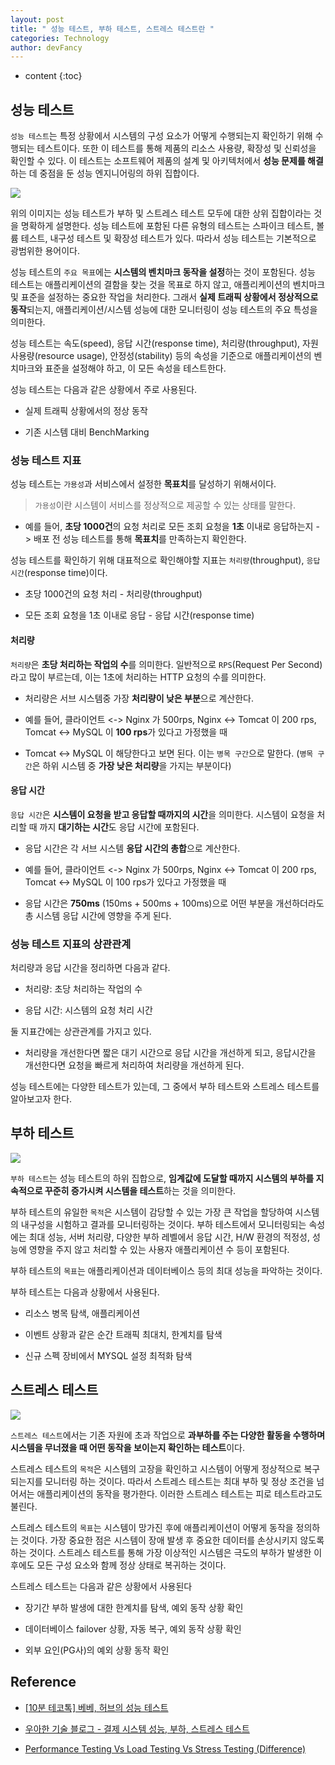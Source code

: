 ```yaml
---
layout: post
title: " 성능 테스트, 부하 테스트, 스트레스 테스트란 "
categories: Technology
author: devFancy
---
```

* content
{:toc}

## 성능 테스트

`성능 테스트`는 특정 상황에서 시스템의 구성 요소가 어떻게 수행되는지 확인하기 위해 수행되는 테스트이다.
또한 이 테스트를 통해 제품의 리소스 사용량, 확장성 및 신뢰성을 확인할 수 있다.
이 테스트는 소프트웨어 제품의 설계 및 아키텍처에서 **성능 문제를 해결**하는 데 중점을 둔 성능 엔지니어링의 하위 집합이다.

![](/assets/img/technology/Technology-Performance-Testing-1.png)

위의 이미지는 성능 테스트가 부하 및 스트레스 테스트 모두에 대한 상위 집합이라는 것을 명확하게 설명한다.
성능 테스트에 포함된 다른 유형의 테스트는 스파이크 테스트, 볼륨 테스트, 내구성 테스트 및 확장성 테스트가 있다.
따라서 성능 테스트는 기본적으로 광범위한 용어이다.

성능 테스트의 `주요 목표`에는 **시스템의 벤치마크 동작을 설정**하는 것이 포함된다.
성능 테스트는 애플리케이션의 결함을 찾는 것을 목표로 하지 않고, 애플리케이션의 벤치마크 및 표준을 설정하는 중요한 작업을 처리한다.
그래서 **실제 트래픽 상황에서 정상적으로 동작**되는지, 애플리케이션/시스템 성능에 대한 모니터링이 성능 테스트의 주요 특성을 의미한다.

성능 테스트는 속도(speed), 응답 시간(response time), 처리량(throughput), 자원 사용량(resource usage), 안정성(stability) 등의 속성을 기준으로 애플리케이션의 벤치마크와 표준을 설정해야 하고, 이 모든 속성을 테스트한다.

성능 테스트는 다음과 같은 상황에서 주로 사용된다.

* 실제 트래픽 상황에서의 정상 동작

* 기존 시스템 대비 BenchMarking

### 성능 테스트 지표

성능 테스트는 `가용성`과 서비스에서 설정한 **목표치**를 달성하기 위해서이다.

> `가용성`이란 시스템이 서비스를 정상적으로 제공할 수 있는 상태를 말한다.

* 예를 들어, **초당 1000건**의 요청 처리로 모든 조회 요청을 **1초** 이내로 응답하는지 -> 배포 전 성능 테스트를 통해 **목표치**를 만족하는지 확인한다.

성능 테스트를 확인하기 위해 대표적으로 확인해야할 지표는 `처리량`(throughput), `응답 시간`(response time)이다.

* 초당 1000건의 요청 처리 - 처리량(throughput)

* 모든 조회 요청을 1초 이내로 응답 - 응답 시간(response time)

#### 처리량

`처리량`은 **초당 처리하는 작업의 수**를 의미한다. 일반적으로 `RPS`(Request Per Second)라고 많이 부르는데, 이는 1초에 처리하는 HTTP 요청의 수를 의미한다.

* 처리량은 서브 시스템중 가장 **처리량이 낮은 부분**으로 계산한다.

* 예를 들어, 클라이언트 <-> Nginx 가 500rps, Nginx <-> Tomcat 이 200 rps, Tomcat <-> MySQL 이 **100 rps**가 있다고 가정했을 때

* Tomcat <-> MySQL 이 해당한다고 보면 된다. 이는 `병목 구간`으로 말한다. (`병목 구간`은 하위 시스템 중 **가장 낮은 처리량**을 가지는 부분이다)

#### 응답 시간

`응답 시간`은 **시스템이 요청을 받고 응답할 때까지의 시간**을 의미한다.
시스템이 요청을 처리할 때 까지 **대기하는 시간**도 응답 시간에 포함된다.

* 응답 시간은 각 서브 시스템 **응답 시간의 총합**으로 계산한다.

* 예를 들어, 클라이언트 <-> Nginx 가 500rps, Nginx <-> Tomcat 이 200 rps, Tomcat <-> MySQL 이 100 rps가 있다고 가정했을 때

* 응답 시간은 **750ms** (150ms + 500ms + 100ms)으로 어떤 부분을 개선하더라도 총 시스템 응답 시간에 영향을 주게 된다.

### 성능 테스트 지표의 상관관계

처리량과 응답 시간을 정리하면 다음과 같다.

* 처리량: 초당 처리하는 작업의 수

* 응답 시간: 시스템의 요청 처리 시간

둘 지표간에는 상관관계를 가지고 있다.

* 처리량을 개선한다면 짧은 대기 시간으로 응답 시간을 개선하게 되고, 응답시간을 개선한다면 요청을 빠르게 처리하여 처리량을 개선하게 된다.

성능 테스트에는 다양한 테스트가 있는데, 그 중에서 부하 테스트와 스트레스 테스트를 알아보고자 한다.

## 부하 테스트

![](/assets/img/technology/Technology-Performance-Testing-2.png)

`부하 테스트`는 성능 테스트의 하위 집합으로, **임계값에 도달할 때까지 시스템의 부하를 지속적으로 꾸준히 증가시켜 시스템을 테스트**하는 것을 의미한다.

부하 테스트의 유일한 `목적`은 시스템이 감당할 수 있는 가장 큰 작업을 할당하여 시스템의 내구성을 시험하고 결과를 모니터링하는 것이다.
부하 테스트에서 모니터링되는 속성에는 최대 성능, 서버 처리량, 다양한 부하 레벨에서 응답 시간, H/W 환경의 적정성, 성능에 영향을 주지 않고 처리할 수 있는 사용자 애플리케이션 수 등이 포함된다.

부하 테스트의 `목표`는 애플리케이션과 데이터베이스 등의 최대 성능을 파악하는 것이다.

부하 테스트는 다음과 상황에서 사용된다.

* 리소스 병목 탐색, 애플리케이션

* 이벤트 상황과 같은 순간 트래픽 최대치, 한계치를 탐색

* 신규 스펙 장비에서 MYSQL 설정 최적화 탐색

## 스트레스 테스트

![](/assets/img/technology/Technology-Performance-Testing-3.png)

`스트레스 테스트`에서는 기존 자원에 초과 작업으로 **과부하를 주는 다양한 활동을 수행하며 시스템을 무너졌을 때 어떤 동작을 보이는지 확인하는 테스트**이다.

스트레스 테스트의 `목적`은 시스템의 고장을 확인하고 시스템이 어떻게 정상적으로 복구되는지를 모니터링 하는 것이다.
따라서 스트레스 테스트는 최대 부하 및 정상 조건을 넘어서는 애플리케이션의 동작을 평가한다. 이러한 스트레스 테스트는 피로 테스트라고도 불린다.

스트레스 테스트의 `목표`는 시스템이 망가진 후에 애플리케이션이 어떻게 동작을 정의하는 것이다.
가장 중요한 점은 시스템이 장애 발생 후 중요한 데이터를 손상시키지 않도록 하는 것이다. 
스트레스 테스트를 통해 가장 이상적인 시스템은 극도의 부하가 발생한 이후에도 모든 구성 요소와 함께 정상 상태로 복귀하는 것이다.

스트레스 테스트는 다음과 같은 상황에서 사용된다

* 장기간 부하 발생에 대한 한계치를 탐색, 예외 동작 상황 확인

* 데이터베이스 failover 상황, 자동 복구, 예외 동작 상황 확인

* 외부 요인(PG사)의 예외 상황 동작 확인

## Reference

* [[10분 테코톡] 베베, 허브의 성능 테스트](https://www.youtube.com/watch?v=3cTn53dtzJI&ab_channel=%EC%9A%B0%EC%95%84%ED%95%9C%ED%85%8C%ED%81%AC)

* [우아한 기술 블로그 - 결제 시스템 성능, 부하, 스트레스 테스트](https://techblog.woowahan.com/2572/)

* [Performance Testing Vs Load Testing Vs Stress Testing (Difference)](https://www.softwaretestinghelp.com/what-is-performance-testing-load-testing-stress-testing/)